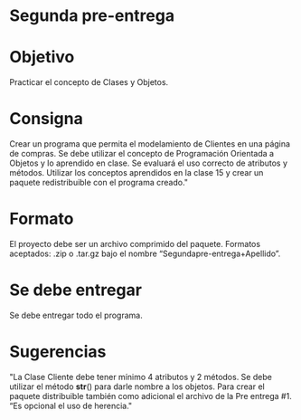# Segunda pre-entrega

# Objetivo
Practicar el concepto de Clases y Objetos.

# Consigna
Crear un programa que permita el modelamiento de Clientes en una página de compras. Se debe utilizar el concepto de Programación Orientada a Objetos y lo aprendido en clase.
Se evaluará el uso correcto de atributos y métodos.
Utilizar los conceptos aprendidos en la clase 15 y crear un paquete redistribuible con el programa creado."

# Formato
El proyecto debe ser un archivo comprimido del paquete. Formatos aceptados: .zip o .tar.gz bajo el nombre “Segundapre-entrega+Apellido”.

# Se debe entregar
Se debe entregar todo el programa.

# Sugerencias
"La Clase Cliente debe tener mínimo 4 atributos y 2 métodos.
Se debe utilizar el método __str__() para darle nombre a los objetos.
Para crear el paquete distribuible también como adicional el archivo de la Pre entrega #1.
“Es opcional el uso de herencia."
